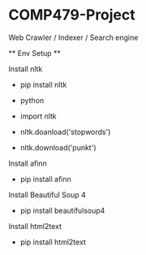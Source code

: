 # COMP479-Project
Web Crawler / Indexer / Search engine 


** Env Setup ** 

Install nltk

- pip install nltk

- python 

- import nltk 

- nltk.doanload('stopwords')

- nltk.download('punkt')

Install afinn 

- pip install afinn 

Install Beautiful Soup 4

- pip install beautifulsoup4

Install html2text

- pip install html2text

